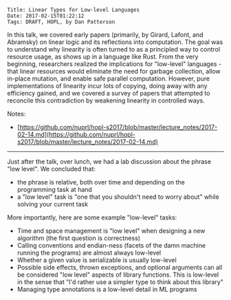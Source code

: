     Title: Linear Types for Low-level Languages
    Date: 2017-02-15T01:22:12
    Tags: DRAFT, HOPL, by Dan Patterson

<!-- more -->

In this talk, we covered early papers (primarily, by Girard, Lafont, and
Abramsky) on linear logic and its reflections into computation. The goal was to
understand why linearity is often turned to as a principled way to control
resource usage, as shows up in a language like Rust. From the very beginning,
researchers realized the implications for "low-level" languages - that linear
resources would eliminate the need for garbage collection, allow in-place
mutation, and enable safe parallel computation. However, pure implementations
of linearity incur lots of copying, doing away with any efficiency gained, and
we covered a survey of papers that attempted to reconcile this contradiction by
weakening linearity in controlled ways.

Notes:

- [https://github.com/nuprl/hopl-s2017/blob/master/lecture_notes/2017-02-14.md](https://github.com/nuprl/hopl-s2017/blob/master/lecture_notes/2017-02-14.md)

- - -

Just after the talk, over lunch, we had a lab discussion about the phrase
"low level". We concluded that:

- the phrase is relative, both over time and depending on the programming
  task at hand
- a "low level" task is "one that you shouldn't need to worry about" while
  solving your current task

More importantly, here are some example "low-level" tasks:

- Time and space management is "low level" when designing a new algorithm
  (the first question is correctness)
- Calling conventions and endian-ness (facets of the damn machine running
  the programs) are almost always low-level
- Whether a given value is serializable is usually low-level
- Possible side effects, thrown exceptions, and optional arguments can all
  be considered "low level" aspects of library functions. This is low-level
  in the sense that "I'd rather use a simpler type to think about this library"
- Managing type annotations is a low-level detail in ML programs
